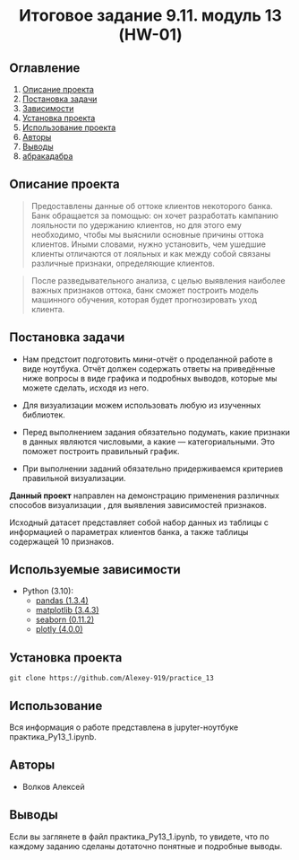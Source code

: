# <center> Итoговое задание 9.11. модуль 13 (HW-01)</center>

## Оглавление
1. [Описание проекта](#Описание-проекта)
2. [Постановка задачи](#Постановка-задачи)
3. [Зависимости](#Зависимости)
4. [Установка проекта](#Установка-проекта)
5. [Использование проекта](#Использование-проекта)
6. [Авторы](#Авторы)
7. [Выводы](Использование-проекта)
8. [абракадабра](#абракадабра)

## Описание проекта

> Предоставлены данные об оттоке клиентов некоторого банка. Банк обращается за помощью: он хочет разработать кампанию лояльности по удержанию клиентов, но для этого ему необходимо, чтобы мы выяснили основные причины оттока клиентов. Иными словами, нужно установить, чем ушедшие клиенты отличаются от лояльных и как между собой связаны различные признаки, определяющие клиентов.

> После разведывательного анализа, с целью выявления наиболее важных признаков оттока, банк сможет построить модель машинного обучения, которая будет прогнозировать уход клиента. 

## Постановка задачи

* Нам предстоит подготовить мини-отчёт о проделанной работе в виде ноутбука. Отчёт должен содержать ответы на приведённые ниже вопросы в виде графика и подробных выводов, которые мы можете сделать, исходя из него.

* Для визуализации можем использовать любую из изученных библиотек.

* Перед выполнением задания обязательно подумать, какие признаки в данных являются числовыми, а какие — категориальными. Это поможет построить правильный график.

* При выполнении заданий обязательно придерживаемся критериев правильной визуализации.

**Данный проект** направлен на демонстрацию применения различных способов визуализации , для выявления зависимостей признаков.

Исходный датасет представляет собой набор данных из таблицы с информацией о параметрах клиентов банка, а также таблицы содержащей 10 признаков.

## Используемые зависимости

* Python (3.10):
    * [pandas (1.3.4)](https://pandas.pydata.org)
    * [matplotlib (3.4.3)](https://matplotlib.org)
    * [seaborn (0.11.2)](https://seaborn.pydata.org)
    * [plotly (4.0.0)](https://plotly.com/python/)

## Установка проекта

```
git clone https://github.com/Alexey-919/practice_13
```

## Использование
Вся информация о работе представлена в jupyter-ноутбуке практика_Py13_1.ipynb.

## Авторы

* Волков Алексей

## Выводы

Если вы заглянете в файл практика_Py13_1.ipynb, то увидете, что по каждому заданию сделаны дотаточно понятные и подробные выводы.

<a id="абракадабра"></a>